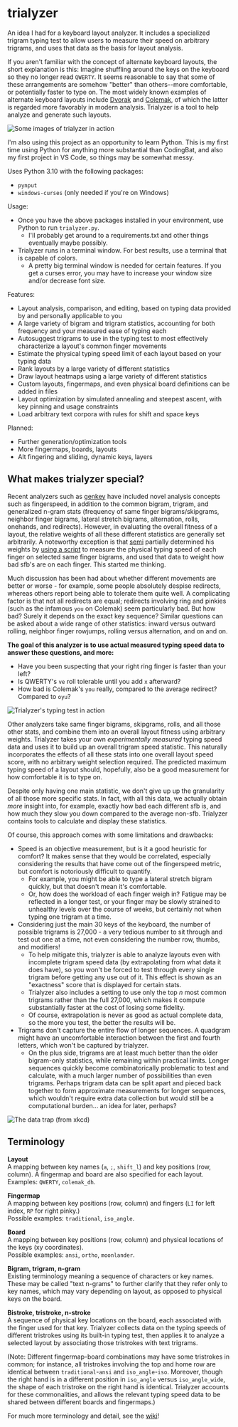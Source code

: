 # trialyzer

An idea I had for a keyboard layout analyzer. It includes a specialized trigram typing test to allow users to measure their speed on arbitrary trigrams, and uses that data as the basis for layout analysis.

If you aren't familiar with the concept of alternate keyboard layouts, the short explanation is this: Imagine shuffling around the keys on the keyboard so they no longer read `QWERTY`. It seems reasonable to say that some of these arrangements are somehow "better" than others--more comfortable, or potentially faster to type on. The most widely known examples of alternate keyboard layouts include [Dvorak](https://en.wikipedia.org/wiki/Dvorak_keyboard_layout) and [Colemak](https://colemak.com), of which the latter is regarded more favorably in modern analysis. Trialyzer is a tool to help analyze and generate such layouts.

![Some images of trialyzer in action](/misc/medley_1.png)

I'm also using this project as an opportunity to learn Python. This is my first time using Python for anything more substantial than CodingBat, and also my first project in VS Code, so things may be somewhat messy.

Uses Python 3.10 with the following packages:
- `pynput`
- `windows-curses` (only needed if you're on Windows)

Usage:
- Once you have the above packages installed in your environment, use Python to run `trialyzer.py`.
    - I'll probably get around to a requirements.txt and other things eventually maybe possibly.
- Trialyzer runs in a terminal window. For best results, use a terminal that is capable of colors. 
    - A pretty big terminal window is needed for certain features. If you get a curses error, you may have to increase your window size and/or decrease font size.

Features:
- Layout analysis, comparison, and editing, based on typing data provided by and personally applicable to you
- A large variety of bigram and trigram statistics, accounting for both frequency and your measured ease of typing each
- Autosuggest trigrams to use in the typing test to most effectively characterize a layout's common finger movements
- Estimate the physical typing speed limit of each layout based on your typing data
- Rank layouts by a large variety of different statistics
- Draw layout heatmaps using a large variety of different statistics
- Custom layouts, fingermaps, and even physical board definitions can be added in files
- Layout optimization by simulated annealing and steepest ascent, with key pinning and usage constraints
- Load arbitrary text corpora with rules for shift and space keys

Planned:
- Further generation/optimization tools
- More fingermaps, boards, layouts
- Alt fingering and sliding, dynamic keys, layers

## What makes trialyzer special?

Recent analyzers such as [genkey](https://github.com/semilin/genkey) have included novel analysis concepts such as fingerspeed, in addition to the common bigram, trigram, and generalized n-gram stats (frequency of same finger bigrams/skipgrams, neighbor finger bigrams, lateral stretch bigrams, alternation, rolls, onehands, and redirects). However, in evaluating the overall fitness of a layout, the relative weights of all these different statistics are generally set arbitrarily. A noteworthy exception is that [semi](https://github.com/semilin) partially determined his weights by [using a script](https://semilin.github.io/semimak/#orgb1cc038) to measure the physical typing speed of each finger on selected same finger bigrams, and used that data to weight how bad sfb's are on each finger. This started me thinking.

Much discussion has been had about whether different movements are better or worse - for example, some people absolutely despise redirects, whereas others report being able to tolerate them quite well. A complicating factor is that not all redirects are equal; redirects involving ring and pinkies (such as the infamous `you` on Colemak) seem particularly bad. But how bad? Surely it depends on the exact key sequence? Similar questions can be asked about a wide range of other statistics: inward versus outward rolling, neighbor finger rowjumps, rolling versus alternation, and on and on.

**The goal of this analyzer is to use actual measured typing speed data to answer these questions, and more:**

- Have you been suspecting that your right ring finger is faster than your left? 
- Is QWERTY's `ve` roll tolerable until you add `x` afterward? 
- How bad is Colemak's `you` really, compared to the average redirect? Compared to `oyu`?

![Trialyzer's typing test in action](/misc/typingtest_image_3.png)

Other analyzers take same finger bigrams, skipgrams, rolls, and all those other stats, and combine them into an overall layout fitness using arbitrary weights. Trialyzer takes your own *experimentally measured* typing speed data and uses it to build up an overall trigram speed statistic. This naturally incorporates the effects of all these stats into one overall layout speed score, with no arbitrary weight selection required. The predicted maximum typing speed of a layout should, hopefully, also be a good measurement for how comfortable it is to type on.

Despite only having one main statistic, we don't give up up the granularity of all those more specific stats. In fact, with all this data, we actually obtain *more* insight into, for example, exactly how bad each different sfb is, and how much they slow you down compared to the average non-sfb. Trialyzer contains tools to calculate and display these statistics.

Of course, this approach comes with some limitations and drawbacks: 

- Speed is an objective measurement, but is it a good heuristic for comfort? It makes sense that they would be correlated, especially considering the results that have come out of the fingerspeed metric, but comfort is notoriously difficult to quantify. 
    - For example, you might be able to type a lateral stretch bigram quickly, but that doesn't mean it's comfortable. 
    - Or, how does the workload of each finger weigh in? Fatigue may be reflected in a longer test, or your finger may be slowly strained to unhealthy levels over the course of weeks, but certainly not when typing one trigram at a time.
- Considering just the main 30 keys of the keyboard, the number of possible trigrams is 27,000 - a very tedious number to sit through and test out one at a time, not even considering the number row, thumbs, and modifiers! 
    - To help mitigate this, trialyzer is able to analyze layouts even with incomplete trigram speed data (by extrapolating from what data it does have), so you won't be forced to test through every single trigram before getting any use out of it. This effect is shown as an "exactness" score that is displayed for certain stats.
    - Trialyzer also includes a setting to use only the top *n* most common trigrams rather than the full 27,000, which makes it compute substantially faster at the cost of losing some fidelity.
    - Of course, extrapolation is never as good as actual complete data, so the more you test, the better the results will be. 
- Trigrams don't capture the entire flow of longer sequences. A quadgram might have an uncomfortable interaction between the first and fourth letters, which won't be captured by trialyzer.
    - On the plus side, trigrams are at least much better than the older bigram-only statistics, while remaining within practical limits. Longer sequences quickly become combinatorically problematic to test and calculate, with a much larger number of possibilities than even trigrams. Perhaps trigram data can be split apart and pieced back together to form approximate measurements for longer sequences, which wouldn't require extra data collection but would still be a computational burden... an idea for later, perhaps?

![The data trap (from xkcd)](https://imgs.xkcd.com/comics/data_trap_2x.png)

## Terminology

**Layout**  
A mapping between key names (`a`, `;`, `shift_l`) and key positions (row, column). A fingermap and board are also specified for each layout.  
Examples: `QWERTY`, `colemak_dh`.

**Fingermap**  
A mapping between key positions (row, column) and fingers (`LI` for left index, `RP` for right pinky.)  
Possible examples: `traditional`, `iso_angle`.

**Board**  
A mapping between key positions (row, column) and physical locations of the keys (xy coordinates).  
Possible examples: `ansi`, `ortho`, `moonlander`. 

**Bigram, trigram, n-gram**  
Existing terminology meaning a sequence of characters or key names. These may be called "text n-grams" to further clarify that they refer only to key names, which may vary depending on layout, as opposed to physical keys on the board.

**Bistroke, tristroke, n-stroke**  
A sequence of physical key locations on the board, each associated with the finger used for that key. Trialyzer collects data on the typing speeds of different tristrokes using its built-in typing test, then applies it to analyze a selected layout by associating those tristrokes with text trigrams.

(Note: Different fingermap-board combinations may have some tristrokes in common; for instance, all tristrokes involving the top and home row are identical between `traditional`-`ansi` and `iso_angle`-`iso`. Moreover, though the right hand is in a different position in `iso_angle` versus `iso_angle_wide`, the shape of each tristroke on the right hand is identical. Trialyzer accounts for these commonalities, and allows the relevant typing speed data to be shared between different boards and fingermaps.)

For much more terminology and detail, see the [wiki](https://github.com/samuelxyz/trialyzer/wiki)!
